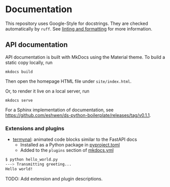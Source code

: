 # Documentation

This repository uses Google-Style for docstrings. They are checked automatically by `ruff`.
See [linting and formatting](linting-formatting.md) for more information.

## API documentation

API documentation is built with MkDocs using the Material theme. To build a static copy locally, run

```shell
mkdocs build
```

Then open the homepage HTML file under `site/index.html`.

Or, to render it live on a local server, run

```shell
mkdocs serve
```

For a Sphinx implementation of documentation, see <https://github.com/eshwen/ds-python-boilerplate/releases/tag/v0.1.1>.

### Extensions and plugins

- [termynal]: animated code blocks similar to the FastAPI docs
    - Installed as a Python package in [pyproject.toml]
    - Added to the `plugins` section of [mkdocs.yml]

<!-- termynal -->

```bash
$ python hello_world.py
---> Transmitting greeting...
Hello world!
```

TODO: Add extension and plugin descriptions.

[termynal]: https://github.com/daxartio/termynal

[pyproject.toml]: https://github.com/eshwen/ds-python-boilerplate/blob/main/pyproject.toml

[mkdocs.yml]: https://github.com/eshwen/ds-python-boilerplate/blob/main/mkdocs.yml
